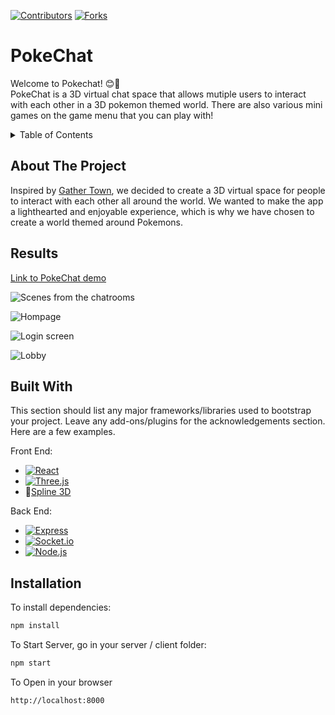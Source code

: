 [![Contributors][contributors-shield]][contributors-url]
[![Forks][forks-shield]][forks-url]
# PokeChat
Welcome to Pokechat! 😊🙌 <br>
PokeChat is a 3D virtual chat space that allows mutiple users to interact with each other in a 3D pokemon themed world. There are also various mini games on the game menu that you can play with!


<!-- TABLE OF CONTENTS -->
<details>
  <summary>Table of Contents</summary>
  <ol>
    <li>
      <a href="#about-the-project">About The Project</a>
    </li>
    <li>
      <a href="#results">Results</a>
    </li>
     <li><a href="#built-with">Built With</a></li>
    <li>
      <a href="#getting-started">Getting Started</a>
    </li>
    <li><a href="#installation">Installation</a></li>
  </ol>
</details>

## About The Project
Inspired by [Gather Town](https://www.gather.town/), we decided to create a 3D virtual space for people to interact with each other all around the world. We wanted to make the app a lighthearted and enjoyable experience, which is why we have chosen to create a world themed around Pokemons.

## Results

<a href="https://youtu.be/TUSWdc97DZw">Link to PokeChat demo</a>

![Scenes from the chatrooms](https://github.com/teedrm/final/blob/master/docs/pokechat1.gif)

![Hompage](https://github.com/teedrm/final/blob/master/docs/Screenshot%202023-02-16%20at%203.31.32%20PM.png)

![Login screen](https://github.com/teedrm/final/blob/master/docs/Screenshot%202023-02-16%20at%203.34.12%20PM.png)

![Lobby](https://github.com/teedrm/final/blob/master/docs/Screenshot%202023-02-16%20at%203.32.13%20PM.png)


## Built With
This section should list any major frameworks/libraries used to bootstrap your project. Leave any add-ons/plugins for the acknowledgements section. Here are a few examples.

Front End:
* [![React][React.js]][React-url]
* [![Three.js][Three.js]][Three.js-url]
* 🌈[Spline 3D](https://spline.design/)

Back End:
* [![Express][Express.js]][Express-url]
* [![Socket.io][Socket.io]][Socket-url]
* [![Node.js][Node.js]][Node.js-url]

<!-- MARKDOWN LINKS & IMAGES -->
[contributors-shield]: https://img.shields.io/badge/Contributors-3-orange
[contributors-url]: https://github.com/teedrm/final/graphs/contributors
[forks-shield]: https://img.shields.io/badge/Forks-0-blue
[forks-url]: https://github.com/teedrm/final/network/members

[React.js]: https://img.shields.io/badge/React-20232A?style=for-the-badge&logo=react&logoColor=61DAFB
[React-url]: https://reactjs.org/
[Express.js]: https://img.shields.io/badge/express.js-%23404d59.svg?style=for-the-badge&logo=express&logoColor=%2361DAFB
[Express-url]: https://vuejs.org/
[Socket.io]: https://img.shields.io/badge/Socket.io-black?style=for-the-badge&logo=socket.io&badgeColor=010101
[Socket-url]: https://socket.io/
[Three.js]: https://img.shields.io/badge/threejs-black?style=for-the-badge&logo=three.js&logoColor=white
[Three.js-url]: https://threejs.org/
[Node.js]: https://img.shields.io/badge/node.js-6DA55F?style=for-the-badge&logo=node.js&logoColor=white
[Node.js-url]: https://nodejs.org/en/
<!-- https://github.com/Ileriayo/markdown-badges#markdown-badges -->


## Installation
To install dependencies:

```sh
npm install
```

To Start Server, go in your server / client folder:

```sh
npm start
```

To Open in your browser

`http://localhost:8000`

